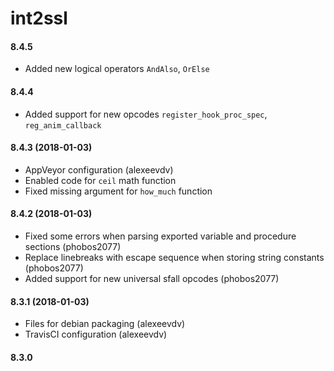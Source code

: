 int2ssl
=====
#### 8.4.5
- Added new logical operators `AndAlso`, `OrElse`

#### 8.4.4
- Added support for new opcodes `register_hook_proc_spec`, `reg_anim_callback`

#### 8.4.3 (2018-01-03)
- AppVeyor configuration (alexeevdv)
- Enabled code for `ceil` math function
- Fixed missing argument for `how_much` function

#### 8.4.2 (2018-01-03)
- Fixed some errors when parsing exported variable and procedure sections (phobos2077)
- Replace linebreaks with escape sequence when storing string constants (phobos2077)
- Added support for new universal sfall opcodes (phobos2077)

#### 8.3.1 (2018-01-03)
- Files for debian packaging (alexeevdv)
- TravisCI configuration (alexeevdv)

#### 8.3.0
